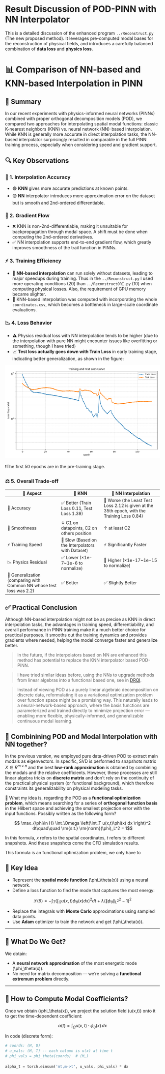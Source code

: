 # Result Discussion of POD-PINN with NN Interpolator

This is a detailed discussion of the enhanced program `../Reconstruct.py` (The new proposed method). It leverages pre-computed modal bases for the reconstruction of physical fields, and introduces a carefully balanced combination of **data loss** and **physics loss**.
# 📊 Comparison of NN-based and KNN-based Interpolation in PINN

## 📝 Summary
In our recent experiments with physics-informed neural networks (PINNs) combined with proper orthogonal decomposition models (POD), we compared two approaches for interpolating spatial modal functions: classic K-nearest neighbors (KNN) vs. neural network (NN)-based interpolation. While KNN is generally more accurate in direct interpolation tasks, the NN-based interpolator surprisingly resulted in comparable in the full PINN training process, especially when considering speed and gradient support.

## 🔍 Key Observations

### 🎯 1. Interpolation Accuracy
- 🟢 **KNN** gives more accurate predictions at known points.
- 🟡 **NN** interpolator introduces more approximation error on the dataset but is smooth and 2nd-ordered differentiable.

### 🔁 2. Gradient Flow
- ❌ KNN is non-2nd-differentiable, making it unsuitable for backpropagation through modal space. A shift must be done when computing the 2nd-ordered derivatives. 
- ✅ NN interpolation supports end-to-end gradient flow, which greatly improves smoothness of the trail function in PINNs.

### ⚡ 3. Training Efficiency
- 🚀 **NN-based interpolation** can run solely without datasets, leading to major speedups during training. Thus in the `../Reconstruct.py` I used more operating conditions (20) than `../ReconstructORI.py` (10) when computing physical losses. Also, the requirement of GPU memory became slighter.
- 🐢 KNN-based interpolation was computed with incorporating the whole `coordinates.csv`, which becomes a bottleneck in large-scale coordinate evaluations.

### 📉 4. Loss Behavior
- ⚠️ Physics residual loss with NN interpolation tends to be higher (due to the interpolation with pure NN might encounter issues like overfitting or something, though I have tried)  
- 📈 **Test loss actually goes down with Train Loss** in early training stage, indicating better generalization, as shown in the figure:

![POD-PINN with NN](./Losscurve_SEED42_LR0.005_HD30_HL2_Epoch113_WithPhysics1_WithBatch1.png)

❗The first 50 epochs are in the pre-training stage.

### ⚖️ 5. Overall Trade-off

| 🧩 Aspect                     | 🧭 KNN                     | 🚀 NN Interpolation         |
|------------------------------|---------------------------|-----------------------------|
| 🎯 Accuracy                  | ✅ Better (Train Loss 0.11, Test Loss 1.39)         | 🔸 Worse (the Least Test Loss 2.12 is given at the 35th epoch, with the Training Loss 0.84) |
| 🔁 Smoothness                | ↓ C1 on datapoints, C2 on others position                    | ↑ at least C2                       |
| ⚡ Training Speed            | 🐢 Slow (Based on the Interpolators with Dataset)       | ⚡ Significantly Faster  |
| 📉 Physics Residual          | ✅ Lower (×1e-7~1e-6 to normalize)                   | 🔸 Higher (×1e-17~1e-15 to normalize)           |
| 🧪 Generalization (comparing with Common NN whose test loss was 2.2)| ✅ Better         | ✅ Slightly Better   |

## ✅ Practical Conclusion
Although NN-based interpolation might not be as precise as KNN in direct interpolation tasks, the advantages in training speed, differentiability, and overall performance in PINN training make it a much better choice for practical purposes. It smooths out the training dynamics and provides gradients where needed, helping the model converge faster and generalize better.

> In the future, if the interpolators based on NN are enhanced this method has potential to replace the KNN interpolator based POD-PINN.

> I have tried similar ideas before, using the NNs to upgrade methods from linear algebras into a functional based one, see in [DRQI](https://github.com/LokimuKH19/DRQI).

> Instead of viewing POD as a purely linear algebraic decomposition on discrete data, reformulating it as a variational optimization problem over function space might be a promising way. This naturally leads to a neural-network-based approach, where the basis functions are parameterized and trained directly to minimize projection error — enabling more flexible, physically-informed, and generalizable continuous modal learning.

## 🧠 Combinining POD and Modal Interpolation with NN together?

In the previous version, we employed pure data-driven POD to extract main modals as eigenvectors. In specific, SVD is performed to snapshots matrix $X\in R^{m\times n}$ and the best **low-rank approximation** is obtained by combining the modals and the relative coefficients. However, these processes are still linear algebra tricks on **discrete matrix** and don't rely on the continuity of the practical physical system (or functional background), which therefore constraints its generalizability on physical modeling tasks.

🔁 What my idea is, regarding the POD as a **functional optimization problem**, which means searching for a series of **orthogonal function basis** in the Hilbert space and achieving the smallest projection error with the input functions. Possibly written as the following form?

```math
 \max_{\phi\in H} \int_\Omega \left(\int_T u(x,t)\phi(x) dx \right)^2 dt\quad\quad \rm{s.t.} \rm{norm}(\phi)_L^2 = 1
```

In this formula, $x$ refers to the spatial coordinates, $t$ refers to different snapshots. And these snapshots come the CFD simulation results.

This formula is an functional optimization problem, we only have to 

## 🔧 Key Idea

- Represent the **spatial mode function** \(\phi_\theta(x)\) using a neural network.
- Define a loss function to find the mode that captures the most energy:
  
```math
\mathcal{L}(\theta) = -\int_T \left( \int_\Omega u(x, t)\phi_\theta(x)dx \right)^2 dt + \lambda\left(\|\phi_\theta\|_{L^2}^2 - 1\right)^2
```

- Replace the integrals with **Monte Carlo** approximations using sampled data points.
- Use **Adam** optimizer to train the network and get \(\phi_\theta(x)\).

---

## 🎯 What Do We Get?

We obtain:
- A **neural network approximation** of the most energetic mode \(\phi_\theta(x)\).
- No need for matrix decomposition — we’re solving a **functional extremum problem** directly.

---

## 📌 How to Compute Modal Coefficients?

Once we obtain \(\phi_\theta(x)\), we project the solution field \(u(x,t)\) onto it to get the time-dependent coefficient:

```math
\alpha(t) = \int_\Omega u(x, t) \cdot \phi_\theta(x) \, dx
```

In code (discrete form):

```python
# coords: (M, D)
# u_vals: (M, T) -- each column is u(x) at time t
# phi_vals = phi_theta(coords)  # (M,)

alpha_t = torch.einsum('mt,m->t', u_vals, phi_vals) * dx
```

